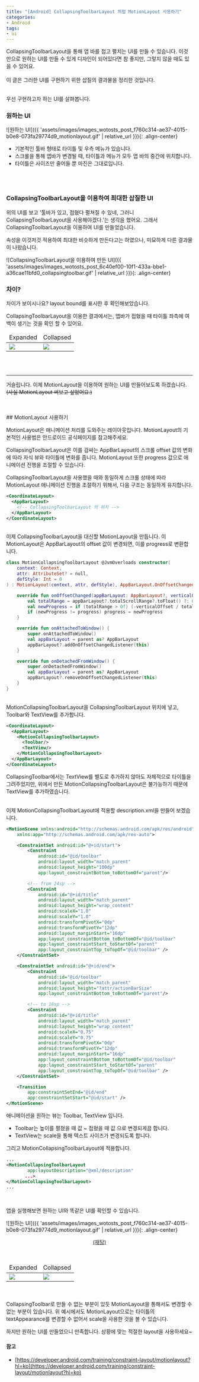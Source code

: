 ```yaml
---
title: "[Android] CollapsingToolbarLayout 처럼 MotionLayout 사용하기"
categories:
- Android
tags:
- ui
---
```


<div class="notice--success">
	CollapsingToolbarLayout을 통해 앱 바를 접고 펼치는 UI를 만들 수 있습니다.
이것만으로 원하는 UI를 만들 수 있게 디자인이 되어있다면 참 좋지만,
그렇지 않을 때도 있을 수 있어요.  
	<br>
	<br>
이 글은 그러한 UI를 구현하기 위한 삽질의 결과물을 정리한 것입니다.
</div>


<br>

우선 구현하고자 하는 UI를 살펴봅니다.

### 원하는 UI
![원하는 UI]({{ 'assets/images/images_wotosts_post_f760c314-ae37-4015-b0e8-073fa29774d9_motionlayout.gif' | relative_url }}){: .align-center}
* 기본적인 툴바 형태로 타이틀 및 우측 메뉴가 있습니다.
* 스크롤을 통해 앱바가 변경될 때, 타이틀과 메뉴가 모두 앱 바의 중간에 위치합니다.
* 타이틀은 사이즈만 줄어들 뿐 마진은 그대로입니다.
<br>
<br>


### CollapsingToolbarLayout을 이용하여 최대한 삽질한 UI
위의 UI를 보고 '툴바가 있고, 접혔다 펼쳐질 수 있네, 그러니 CollapsingToolbarLayout을 사용해야겠다.'는 생각을 했어요. 그래서 CollapsingToolbarLayout을 이용하여 UI를 만들었습니다.

속성을 이것저것 적용하여 최대한 비슷하게 만든다고는 하였으나,
미묘하게 다른 결과물이 나왔습니다.  

![CollapsingToolbarLayout을 이용하여 만든 UI]({{ 'assets/images/images_wotosts_post_6c40ef00-10f1-433a-bbe1-a36cae11bfd0_collapsingtoolbar.gif' | relative_url }}){: .align-center}
<br>

### 차이?
차이가 보이시나요?
layout bound를 표시한 후 확인해보았습니다.

CollapsingToolbarLayout을 이용한 결과에서는, 앱바가 접혔을 때 타이틀 좌측에 여백이 생기는 것을 확인 할 수 있어요.

<table>
    <thead>
			<td>Expanded</td>
			<td>Collapsed</td>
	</thead>
	<tr>
		<td><img src="/assets/images/Screenshot_1646045131.png"/></td>
		<td><img src="/assets/images/Screenshot_1646045134.png"/></td>
	</tr>
	</table>
<br>
<br>

---

거슬립니다. 이제 MotionLayout을 이용하여 원하는 UI를 만들어보도록 하겠습니다.
~~(사실 MotionLayout 써보고 싶었어요.)~~

<br>
<br>
## MotionLayout 사용하기

MotionLayout은 애니메이션 처리를 도와주는 레이아웃입니다.
MotionLayout의 기본적인 사용법은 안드로이드 공식페이지를 참고해주세요.


CollapsingToolbarLayout은 이를 감싸는 AppBarLayout의 스크롤 offset 값의 변화에 따라 자식 뷰와 타이틀에 변화를 줍니다. MotionLayout 또한 progress 값으로 애니메이션 진행을 조절할 수 있습니다.

CollapsingToolbarLayout을 사용했을 때와 동일하게 스크롤 상태에 따라 MotionLayout 애니메이션 진행을 조절하기 위해서, 다음 구조는 동일하게 유지합니다.

``` xml
<CoordinateLayout>
  <AppBarLayout>
    <!-- CollapsingToolbarLayout 의 위치 -->
  </AppBarLayout>
</CoordinateLayout>
```

<br>
이제 CollapsingToolbarLayout을 대신할 MotionLayout을 만듭니다.
이 MotionLayout은 AppBarLayout의 offset 값이 변경되면, 이를 progress로 변환합니다.

``` kotlin
class MotionCollapsingToolbarLayout @JvmOverloads constructor(
    context: Context,
    attr: AttributeSet? = null,
    defStyle: Int = 0
) : MotionLayout(context, attr, defStyle), AppBarLayout.OnOffsetChangedListener {

    override fun onOffsetChanged(appBarLayout: AppBarLayout?, verticalOffset: Int) {
        val totalRange = appBarLayout?.totalScrollRange?.toFloat() ?: 0f
        val newProgress = if (totalRange > 0f) (-verticalOffset / totalRange) else progress
        if (newProgress != progress) progress = newProgress
    }

    override fun onAttachedToWindow() {
        super.onAttachedToWindow()
        val appBarLayout = parent as? AppBarLayout
        appBarLayout?.addOnOffsetChangedListener(this)
    }

    override fun onDetachedFromWindow() {
        super.onDetachedFromWindow()
        val appBarLayout = parent as? AppBarLayout
        appBarLayout?.removeOnOffsetChangedListener(this)
    }
}
```


<br>
MotionCollapsingToolbarLayout을 CollapsingToolbarLayout 위치에 넣고, Toolbar와 TextView를 추가합니다.

``` xml
<CoordinateLayout>
  <AppBarLayout>
    <MotionCollapsingToolbarLayout>
      <Toolbar/>
      <TextView/>
    </MotionCollapsingToolbarLayout>
  </AppBarLayout>
</CoordinateLayout>
```


CollapsingToolbar에서는 TextView를 별도로 추가하지 않아도 자체적으로 타이틀을 그려주었지만, 위에서 만든 MotionCollapsingToolbarLayout은 불가능하기 때문에 TextView를 추가하였습니다.

<br>
이제 MotionCollapsingToolbarLayout에 적용할 description.xml을 만들어 보겠습니다.

``` xml
<MotionScene xmlns:android="http://schemas.android.com/apk/res/android"
    xmlns:app="http://schemas.android.com/apk/res-auto">

    <ConstraintSet android:id="@+id/start">
        <Constraint
            android:id="@id/toolbar"
            android:layout_width="match_parent"
            android:layout_height="100dp"
            app:layout_constraintBottom_toBottomOf="parent"/>

        <!-- from 24sp -->
        <Constraint
            android:id="@+id/title"
            android:layout_width="match_parent"
            android:layout_height="wrap_content"
            android:scaleX="1.0"  
            android:scaleY="1.0"
            android:transformPivotX="0dp"
            android:transformPivotY="12dp"
            android:layout_marginStart="16dp"
            app:layout_constraintBottom_toBottomOf="@id/toolbar"
            app:layout_constraintStart_toStartOf="parent"
            app:layout_constraintTop_toTopOf="@id/toolbar" />
    </ConstraintSet>

    <ConstraintSet android:id="@+id/end">
        <Constraint
            android:id="@id/toolbar"
            android:layout_width="match_parent"
            android:layout_height="?attr/actionBarSize"
            app:layout_constraintBottom_toBottomOf="parent"/>

        <!-- to 18sp -->
      	<Constraint
            android:id="@+id/title"
            android:layout_width="match_parent"
            android:layout_height="wrap_content"
            android:scaleX="0.75"
            android:scaleY="0.75"
            android:transformPivotX="0dp"
            android:transformPivotY="12dp"
            android:layout_marginStart="16dp"
            app:layout_constraintBottom_toBottomOf="@id/toolbar"
            app:layout_constraintStart_toStartOf="parent"
            app:layout_constraintTop_toTopOf="@id/toolbar" />
    </ConstraintSet>

    <Transition
        app:constraintSetEnd="@id/end"
        app:constraintSetStart="@id/start" />
</MotionScene>
```
애니메이션을 원하는 뷰는 Toolbar, TextView 입니다.
* Toolbar는 높이를 펼쳤을 때 값 ~ 접혔을 때 값 으로 변경되게끔 합니다.
* TextView는 scale을 통해 텍스트 사이즈가 변경되도록 합니다.

그리고 MotionCollapsingToolbarLayout에 적용합니다.

``` xml
...
<MotionCollapsingToolbarLayout
    	app:layoutDescription="@xml/description"
       ...>
</MotionCollapsingToolbarLayout>
...
```

<br>

앱을 실행해보면 원하는 UI와 똑같은 UI를 확인할 수 있습니다.

![원하는 UI]({{ 'assets/images/images_wotosts_post_f760c314-ae37-4015-b0e8-073fa29774d9_motionlayout.gif' | relative_url }}){: .align-center}
<figure>
	<figCaption align="center"><u>(재탕)</u></figcaption>
</figure>
<br>

<table>
    <thead>
			<td>Expanded</td>
			<td>Collapsed</td>
	</thead>
	<tr>
		<td><img src="/assets/images/Screenshot_1646045476.png"/></td>
		<td><img src="/assets/images/Screenshot_1646045473.png"/></td>
	</tr>
	</table>

<br>
<br>
CollapsingToolbar로 만들 수 없는 부분이 있듯 MotionLayout을 통해서도 변경할 수 없는 부분이 있습니다. 위 예시에서도 MotionLayout으로는 타이틀의 textAppearance를 변경할 수 없어서 scale을 사용한 것을 볼 수 있습니다.

하지만 원하는 UI를 만들었으니 만족합니다. 상황에 맞는 적절한 layout을 사용하세요~
<br>



#### 참고
* [https://developer.android.com/training/constraint-layout/motionlayout?hl=ko](https://developer.android.com/training/constraint-layout/motionlayout?hl=ko)
